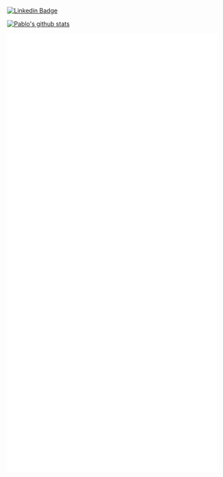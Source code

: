 [![Linkedin Badge](https://img.shields.io/badge/-@pablopt-blue?style=flat&logo=Linkedin&logoColor=white&link=https://www.linkedin.com/in/pablopt/)](https://www.linkedin.com/in/pablopt/)

[![Pablo's github stats](https://github-readme-stats.vercel.app/api?username=pablo-tx&show_icons=true&theme=tokyonight&include_all_commits=true&count_private=true&hide=issues,contribs)](https://github.com/anuraghazra/github-readme-stats)

![metrics](https://github.com/pablo-tx/pablo-tx/blob/main/github-metrics.svg)
